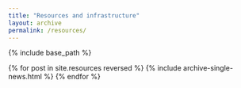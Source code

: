 ```yaml
---
title: "Resources and infrastructure"
layout: archive
permalink: /resources/
---
```


{% include base_path %}


{% for post in site.resources reversed %}
  {% include archive-single-news.html %}
{% endfor %}
